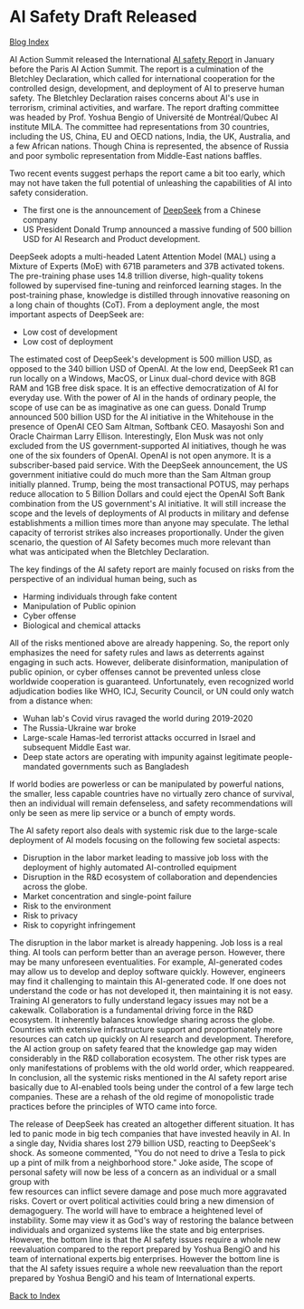 # AI Safety Draft Released

[Blog Index](../index.md)

AI Action Summit released the International [AI safety Report](https://www.gov.uk/government/publications/international-ai-safety-report-2025) 
in January before the Paris AI Action Summit. The report is a culmination of the Bletchley Declaration, which called for international 
cooperation for the controlled design, development, and deployment of AI to preserve human safety. The Bletchley Declaration raises concerns about
AI's use in terrorism, criminal activities, and warfare. The report drafting committee was headed by Prof. Yoshua Bengio of Université de
Montréal/Qubec AI institute MILA. The committee had representations from 30 countries, including the US, 
China, EU and OECD nations, India, the UK, Australia, and a few African nations. Though China is represented, the absence of Russia and 
poor symbolic representation from Middle-East nations baffles. 

Two recent events suggest perhaps the report came a bit too early, which may not have taken the full potential of unleashing the capabilities of 
AI into safety consideration.
- The first one is the announcement of [DeepSeek](https://github.com/deepseek-ai/DeepSeek-V3/blob/main/DeepSeek_V3.pdf) from a Chinese company
- US President Donald Trump announced a massive funding of 500 billion USD for AI Research and Product development. 

DeepSeek adopts a multi-headed Latent Attention Model (MAL) using a Mixture of Experts (MoE) with 671B parameters and 37B activated tokens. 
The pre-training phase uses 14.8 trillion diverse, high-quality tokens followed by supervised fine-tuning and reinforced learning stages. 
In the post-training phase, knowledge is distilled through innovative reasoning on a long chain of thoughts (CoT). From a deployment angle, the most
important aspects of DeepSeek are:
- Low cost of development
- Low cost of deployment
  
The estimated cost of DeepSeek's development is 500 million USD, as opposed to the 340 billion USD of OpenAI. At the low end, DeepSeek R1 can
run locally on a Windows, MacOS, or Linux dual-chord device with 8GB RAM and 1GB free disk space. It is an effective democratization of
AI for everyday use. With the power of AI in the hands of ordinary people, the scope of use can be as imaginative as one can guess.
Donald Trump announced 500 billion USD for the AI initiative in the Whitehouse in the presence of OpenAI CEO Sam Altman, Softbank CEO.
Masayoshi Son and Oracle Chairman Larry Ellison. Interestingly, Elon Musk was not only excluded from the US government-supported
AI initiatives, though he was one of the six founders of OpenAI. OpenAI is not open anymore. It is a subscriber-based paid service.
With the DeepSeek announcement, the US government initiative could do much more than the Sam Altman group initially planned. Trump, 
being the most transactional POTUS, may perhaps reduce allocation to 5 Billion Dollars and could eject the
OpenAI Soft Bank combination from the US government's AI initiative. It will still increase the scope and the levels of deployments
of AI products in military and defense establishments a million times more than anyone may speculate. The lethal capacity of terrorist 
strikes also increases proportionally. Under the given scenario, the question of AI Safety becomes much more relevant than  
what was anticipated when the Bletchley Declaration.  

The key findings of the AI safety report are mainly focused on risks from the perspective of an individual human being, such as
- Harming individuals through fake content
- Manipulation of Public opinion
- Cyber offense
- Biological and chemical attacks

All of the risks mentioned above are already happening. So, the report only emphasizes the need for safety rules and laws
as deterrents against engaging in such acts. However, deliberate disinformation, manipulation of public opinion, or cyber offenses 
cannot be prevented unless close worldwide cooperation is guaranteed. Unfortunately, even recognized
world adjudication bodies like WHO, ICJ, Security Council, or UN could only watch from a distance when:
- Wuhan lab's Covid virus ravaged the world during 2019-2020
- The Russia-Ukraine war broke
- Large-scale Hamas-led terrorist attacks occurred in Israel and subsequent Middle East war.
- Deep state actors are operating with impunity against legitimate people-mandated governments such as Bangladesh

If world bodies are powerless or can be manipulated by powerful nations, the smaller, less capable countries have no 
virtually zero chance of survival, then an individual will remain defenseless, and safety recommendations will only
be seen as mere lip service or a bunch of empty words. 

The AI safety report also deals with systemic risk due to the large-scale deployment of AI models focusing on the following 
few societal aspects:
- Disruption in the labor market leading to massive job loss with the deployment of highly automated AI-controlled equipment
- Disruption in the R&D ecosystem of collaboration and dependencies across the globe.
- Market concentration and single-point failure
- Risk to the environment
- Risk to privacy
- Risk to copyright infringement

The disruption in the labor market is already happening. Job loss is a real thing. AI tools can perform better than an 
average person. However, there may be many unforeseen eventualities. For example, AI-generated codes may allow us to develop 
and deploy software quickly. However, engineers may find it challenging to maintain this AI-generated code. 
If one does not understand the code or has not developed it, then maintaining it is not easy. Training AI generators 
to fully understand legacy issues may not be a cakewalk. Collaboration is a fundamental driving force in the R&D ecosystem.
It inherently balances knowledge sharing across the globe. Countries with extensive infrastructure support and 
proportionately more resources can catch up quickly on AI research and development. Therefore, the AI action
group on safety feared that the knowledge gap may widen considerably in the R&D collaboration ecosystem. The other risk types
are only manifestations of problems with the old world order, which reappeared. In conclusion, all the systemic risks 
mentioned in the AI safety report arise basically due to AI-enabled tools being under the control of a few large 
tech companies. These are a rehash of the old regime of monopolistic trade practices before the principles of WTO  came into force.  

The release of DeepSeek has created an altogether different situation. It has led to panic mode in big tech companies
that have invested heavily in AI. In a single day, Nvidia shares lost 279 billion USD, reacting to DeepSeek's shock. As 
someone commented, "You do not need to drive a Tesla to pick up a pint of milk from a neighborhood store." Joke aside,
The scope of personal safety will now be less of a concern as an individual or a small group with  
few resources can inflict severe damage and pose much more aggravated risks. Covert or overt political activities could
bring a new dimension of demagoguery. The world will have to embrace a heightened level of instability. 
Some may view it as God's way of restoring the balance between individuals and organized systems like the state and big 
enterprises. However, the bottom line is that the AI safety issues require a whole new reevaluation compared to the report
prepared by Yoshua BengiO and his team of international experts.big enterprises. However the bottom line is that the AI 
safety issues require a whole new reevaluation than the report prepared by Yoshua BengiO and his team of International experts.

[Back to Index](../index.md)
